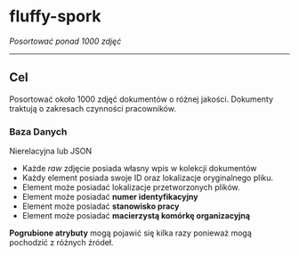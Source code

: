 # fluffy-spork
_Posortować ponad 1000 zdjęć_
___
## Cel
Posortować około 1000 zdjęć dokumentów o różnej jakości.
Dokumenty traktują o zakresach czynności pracowników.

### Baza Danych
Nierelacyjna lub JSON
* Każde _raw_ zdjęcie posiada własny wpis w kolekcji dokumentów
* Każdy element posiada swoje ID oraz lokalizacje oryginalnego pliku.
* Element może posiadać lokalizacje przetworzonych plików.
* Element może posiadać __numer identyfikacyjny__
* Element może posiadać __stanowisko pracy__
* Element może posiadać __macierzystą komórkę organizacyjną__  

__Pogrubione atrybuty__ mogą pojawić się kilka razy ponieważ mogą pochodzić z różnych źródeł.
